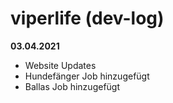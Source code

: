 # viperlife (dev-log)
**03.04.2021**
- Website Updates
- Hundefänger Job hinzugefügt
- Ballas Job hinzugefügt
